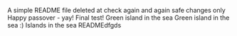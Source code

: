 A simple README file
deleted at
check again
and again
safe changes only
Happy passover - yay!
Final test!
Green island in the sea
Green island in the sea :)
Islands in the sea
READMEdfgds
